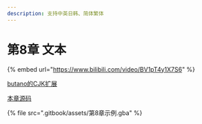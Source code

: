 ```yaml
---
description: 支持中英日韩、简体繁体
---
```


# 第8章 文本

{% embed url="https://www.bilibili.com/video/BV1pT4y1X7S6" %}

[butano的CJK扩展](https://github.com/laqieer/gba-free-fonts)

[本章源码](https://github.com/laqieer/gba-dev-best-practice/commit/01f91a3e08a6f61ec0c0b8fbb60eab62121172fc)

{% file src=".gitbook/assets/第8章示例.gba" %}
